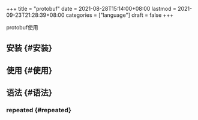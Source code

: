 +++
title = "protobuf"
date = 2021-08-28T15:14:00+08:00
lastmod = 2021-09-23T21:28:39+08:00
categories = ["language"]
draft = false
+++

protobuf使用

<!--more-->


## 安装 {#安装}


## 使用 {#使用}


## 语法 {#语法}


### repeated {#repeated}